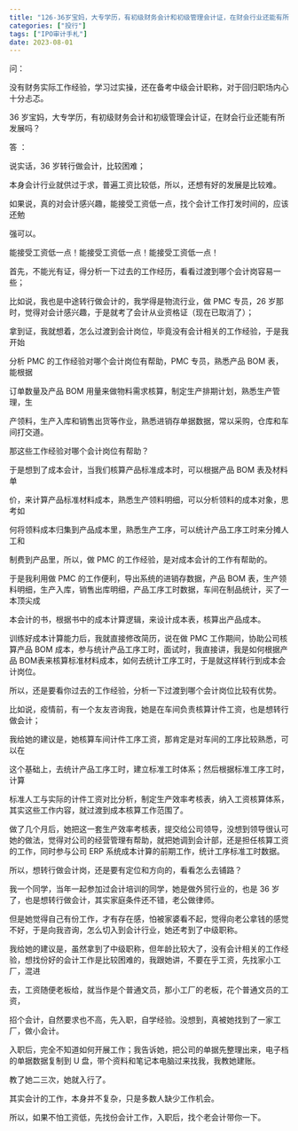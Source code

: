 ```yaml
---
title: "126-36岁宝妈，大专学历，有初级财务会计和初级管理会计证，在财会行业还能有所发展吗"
categories: ["投行"]
tags: ["IPO审计手札"]
date: 2023-08-01
---
```


问：

没有财务实际工作经验，学习过实操，还在备考中级会计职称，对于回归职场内心十分忐忑。

36 岁宝妈，大专学历，有初级财务会计和初级管理会计证，在财会行业还能有所发展吗？

答 ：

说实话，36 岁转行做会计，比较困难；

本身会计行业就供过于求，普遍工资比较低，所以，还想有好的发展是比较难。

如果说，真的对会计感兴趣，能接受工资低一点，找个会计工作打发时间的，应该还勉

强可以。

能接受工资低一点！能接受工资低一点！能接受工资低一点！

首先，不能光有证，得分析一下过去的工作经历，看看过渡到哪个会计岗容易一些；

比如说，我也是中途转行做会计的，我学得是物流行业，做 PMC 专员，26 岁那时，觉得对会计感兴趣，于是就考了会计从业资格证（现在已取消了）；

  

拿到证，我就想着，怎么过渡到会计岗位，毕竟没有会计相关的工作经验，于是我开始

分析 PMC 的工作经验对哪个会计岗位有帮助，PMC 专员，熟悉产品 BOM 表，能根据

订单数量及产品 BOM 用量来做物料需求核算，制定生产排期计划，熟悉生产管理，生

产领料，生产入库和销售出货等作业，熟悉进销存单据数据，常以采购，仓库和车间打交道。

那这些工作经验对哪个会计岗位有帮助？

于是想到了成本会计，当我们核算产品标准成本时，可以根据产品 BOM 表及材料单

价，来计算产品标准材料成本，熟悉生产领料明细，可以分析领料的成本对象，思考如

何将领料成本归集到产品成本里，熟悉生产工序，可以统计产品工序工时来分摊人工和

制费到产品里，所以，做 PMC 的工作经验，是对成本会计的工作有帮助的。

于是我利用做 PMC 的工作便利，导出系统的进销存数据，产品 BOM 表，生产领料明细，生产入库，销售出库明细，产品工序工时数据，车间在制品统计，买了一本顶尖成

本会计的书，根据书中的成本计算逻辑，来设计成本表，核算出产品成本。

训练好成本计算能力后，我就直接修改简历，说在做 PMC 工作期间，协助公司核算产品 BOM 成本，参与统计产品工序工时，面试时，我直接讲，我是如何根据产品 BOM表来核算标准材料成本，如何去统计工序工时，于是就这样转行到成本会计岗位。

所以，还是要看你过去的工作经验，分析一下过渡到哪个会计岗位比较有优势。

比如说，疫情前，有一个友友咨询我，她是在车间负责核算计件工资，也是想转行做会计；

我给她的建议是，她核算车间计件工序工资，那肯定是对车间的工序比较熟悉，可以在

这个基础上，去统计产品工序工时，建立标准工时体系；然后根据标准工序工时，计算

标准人工与实际的计件工资对比分析，制定生产效率考核表，纳入工资核算体系，其实这些工作内容，就过渡到成本核算工作范围了。

做了几个月后，她把这一套生产效率考核表，提交给公司领导，没想到领导很认可她的做法，觉得对公司的经营管理有帮助，就把她调到会计部，还是担任核算工资的工作，同时参与公司 ERP 系统成本计算的前期工作，统计工序标准工时数据。

所以，想转行做会计岗，还是要有定位和方向的，看看怎么去铺路？

我一个同学，当年一起参加过会计培训的同学，她是做外贸行业的，也是 36 岁了，也是想转行做会计，其实家庭条件还不错，老公做律师。

但是她觉得自己有份工作，才有存在感，怕被家婆看不起，觉得向老公拿钱的感觉不好，于是向我咨询，怎么切入到会计行业，她还考到了中级职称。

我给她的建议是，虽然拿到了中级职称，但年龄比较大了，没有会计相关的工作经验，想找份好的会计工作是比较困难的，我跟她讲，不要在乎工资，先找家小工厂，混进

去，工资随便老板给，就当作是个普通文员，那小工厂的老板，花个普通文员的工资，

招个会计，自然要求也不高，先入职，自学经验。没想到，真被她找到了一家工厂，做小会计。

入职后，完全不知道如何开展工作；我告诉她，把公司的单据先整理出来，电子档的单据数据复制到 U 盘，带个资料和笔记本电脑过来找我，我教她建账。

教了她二三次，她就入行了。

其实会计的工作，本身并不复杂，只是多数人缺少工作机会。

所以，如果不怕工资低，先找份会计工作，入职后，找个老会计带你一下。
